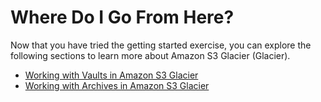 # Where Do I Go From Here?<a name="getting-started-where-do-i-go-next"></a>

 Now that you have tried the getting started exercise, you can explore the following sections to learn more about Amazon S3 Glacier \(Glacier\)\.
+ [Working with Vaults in Amazon S3 Glacier](working-with-vaults.md)
+ [Working with Archives in Amazon S3 Glacier](working-with-archives.md)